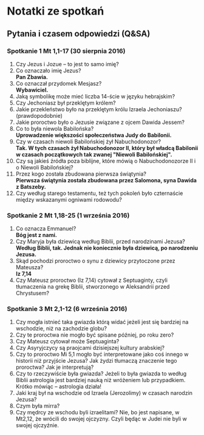 # Notatki ze spotkań

## Pytania i czasem odpowiedzi (Q&SA)

### Spotkanie 1 Mt 1,1-17 (30 sierpnia 2016)

1. Czy Jezus i Jozue – to jest to samo imię?
2. Co oznaczało imię Jezus?  
__Pan Zbawia.__
3. Co oznaczał przydomek Mesjasz?  
__Wybawiciel.__
4. Jaką symbolikę może mieć liczba 14-ście w języku hebrajskim?
5. Czy Jechoniasz był przeklętym królem?
6. Jakie przekleństwo było na przeklętym królu Izraela Jechoniaszu? (prawdopodobnie)
7. Jakie proroctwo było o Jezusie związane z ojcem Dawida Jessem?
8. Co to była niewola Babilońska?  
__Uprowadzenie większości społeczeństwa Judy do Babilonii.__
9. Czy w czasach niewoli Babilońskiej żył Nabuchodonozor?  
__Tak. W tych czasach żył Nabuchodonozor II, który był władcą Babilonii w czasach początkowych tak zwanej "Niewoli Babilońskiej".__
10. Czy są jakieś źródła poza biblijne, które mówią o Nabuchodonozorze II i o Niewoli Babilońskiej?
11. Przez kogo została zbudowana pierwsza świątynia?  
__Pierwsza świątynia została zbudowana przez Salomona, syna Dawida z Batszeby.__
12. Czy według starego testamentu, też tych pokoleń było czternaście między wskazanymi ogniwami rodowodu?

### Spotkanie 2 Mt 1,18-25 (1 września 2016)

1. Co oznacza Emmanuel?  
__Bóg jest z nami.__
2. Czy Maryja była dziewicą według Biblii, przed narodzinami Jezusa?  
__Według Biblii, tak. Jednak nie koniecznie była dziewicą, po narodzeniu Jezusa.__
3. Skąd pochodzi proroctwo o synu z dziewicy przytoczone przez Mateusza?  
__Iz 7,14__
4. Czy Mateusz proroctwo (Iz 7,14) cytował z Septuaginty, czyli tłumaczenia na grekę Biblii, stworzonego w Aleksandrii przed Chrystusem?

### Spotkanie 3 Mt 2,1-12 (6 września 2016)

1. Czy mogła istnieć taka gwiazda którą widać jeżeli jest się bardziej na wschodzie, niż na zachodzie globu?
2. Czy te proroctwa nie mogło być spisane później, po roku zero?
3. Czy Mateusz cytował może Septuaginta?
4. Czy Asyryjczycy są praojcami dzisiejszej kultury arabskiej?
5. Czy to proroctwo Mi 5,1 mogło być interpretowane jako coś innego w historii niż przyjście Jezusa? Jak żydzi tłumaczą znaczenie tego proroctwa? Jak je interpretują?
6. Czy to rzeczywiście była gwiazda? Jeżeli to była gwiazda to według Biblii astrologia jest bardziej nauką niż wróżeniem lub przypadkiem. Krótko mówiąc – astrologia działa! 
7. Jaki kraj był na wschodzie od Izraela (Jerozolimy) w czasach narodzin Jezusa?
8. Czym była mirra?
9. Czy mędrcy ze wschodu byli izraelitami? Nie, bo jest napisane, w Mt2,12, że wrócili do swojej ojczyzny. Czyli będąc w Judei nie byli w swojej ojczyźnie.
